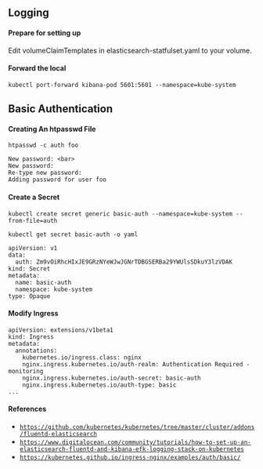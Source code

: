 ## Logging
#### Prepare for setting up
Edit volumeClaimTemplates in elasticsearch-statfulset.yaml to your volume.
#### Forward the local
```
kubectl port-forward kibana-pod 5601:5601 --namespace=kube-system
```

## Basic Authentication
#### Creating An htpasswd File
```
htpasswd -c auth foo

New password: <bar>
New password:
Re-type new password:
Adding password for user foo
```
#### Create a Secret
```
kubectl create secret generic basic-auth --namespace=kube-system --from-file=auth
```
```
kubectl get secret basic-auth -o yaml

apiVersion: v1
data:
  auth: Zm9vOiRhcHIxJE9GRzNYeWJwJGNrTDBGSERBa29YWUlsSDkuY3lzVDAK
kind: Secret
metadata:
  name: basic-auth
  namespace: kube-system
type: Opaque
```
#### Modify Ingress
```
apiVersion: extensions/v1beta1
kind: Ingress
metadata:
  annotations:
    kubernetes.io/ingress.class: nginx
    nginx.ingress.kubernetes.io/auth-realm: Authentication Required - monitoring
    nginx.ingress.kubernetes.io/auth-secret: basic-auth
    nginx.ingress.kubernetes.io/auth-type: basic
...
```
#### References
- [`https://github.com/kubernetes/kubernetes/tree/master/cluster/addons/fluentd-elasticsearch`](https://github.com/kubernetes/kubernetes/tree/master/cluster/addons/fluentd-elasticsearch)
- [`https://www.digitalocean.com/community/tutorials/how-to-set-up-an-elasticsearch-fluentd-and-kibana-efk-logging-stack-on-kubernetes`](https://www.digitalocean.com/community/tutorials/how-to-set-up-an-elasticsearch-fluentd-and-kibana-efk-logging-stack-on-kubernetes)
- [`https://kubernetes.github.io/ingress-nginx/examples/auth/basic/`](https://kubernetes.github.io/ingress-nginx/examples/auth/basic/)

